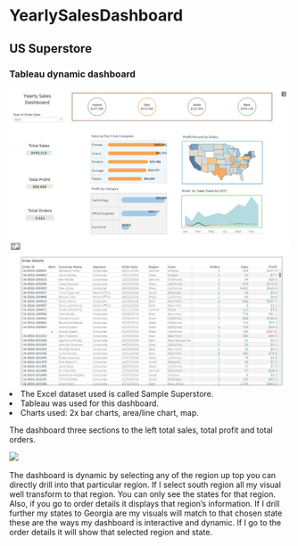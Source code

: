 # YearlySalesDashboard
## US Superstore   
### Tableau dynamic dashboard 

<img src="dh_img/yrSalesDb.png" width="600">

<img src="dh_img/odDetails.png" width="600">

<li>The Excel dataset used is called Sample Superstore. 
<li>Tableau was used for this dashboard. 
<li>Charts used: 2x bar charts, area/line chart, map. 

The dashboard three sections to the left total sales, total profit and total orders. 

<img src="dh_img/sDb.gif" width="600">

The dashboard is dynamic by selecting any of the region up top you can directly drill into that particular region. If I select south region all my visual well transform to that region. You can only see the states for that region. Also, if you go to order details it displays that region’s information. If I drill further my states to Georgia are my visuals will match to that chosen state these are the ways my dashboard is interactive and dynamic. If I go to the order details it will show that selected region and state. 
